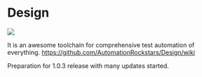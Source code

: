 # Design

<a href="https://codeclimate.com/github/AutomationRockstars/Design"><img src="https://codeclimate.com/github/AutomationRockstars/Design/badges/gpa.svg" /></a>

It is an awesome toolchain for comprehensive test automation of everything.
https://github.com/AutomationRockstars/Design/wiki

Preparation for 1.0.3 release with many updates started.
